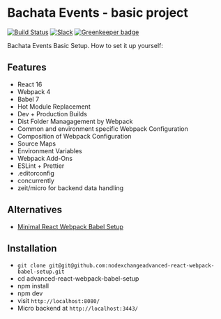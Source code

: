 # Bachata Events - basic project

[![Build Status](https://travis-ci.org/rwieruch/advanced-react-webpack-babel-setup.svg?branch=master)](https://travis-ci.org/rwieruch/advanced-react-webpack-babel-setup) [![Slack](https://slack-the-road-to-learn-react.wieruch.com/badge.svg)](https://slack-the-road-to-learn-react.wieruch.com/) [![Greenkeeper badge](https://badges.greenkeeper.io/rwieruch/advanced-react-webpack-babel-setup.svg)](https://greenkeeper.io/)

Bachata Events Basic Setup. How to set it up yourself:
<!--
- [Minimal React + Webpack Setup](https://www.robinwieruch.de/minimal-react-webpack-babel-setup/)
- [Advanced Webpack Setup](https://www.robinwieruch.de/webpack-advanced-setup-tutorial/)
- [ESLint](https://www.robinwieruch.de/webpack-eslint/)
- [ESLint + React](https://www.robinwieruch.de/react-eslint-webpack-babel/)
- [Prettier + ESLint](https://www.robinwieruch.de/prettier-eslint/)

[![Edit advanced-react-webpack-babel-setup](https://codesandbox.io/static/img/play-codesandbox.svg)](https://codesandbox.io/s/github/rwieruch/advanced-react-webpack-babel-setup/tree/master/?fontsize=14) -->

## Features

* React 16
* Webpack 4
* Babel 7
* Hot Module Replacement
* Dev + Production Builds
* Dist Folder Managagement by Webpack
* Common and environment specific Webpack Configuration
* Composition of Webpack Configuration
* Source Maps
* Environment Variables
* Webpack Add-Ons
* ESLint + Prettier
* .editorconfig
* concurrently
* zeit/micro for backend data handling

## Alternatives

* [Minimal React Webpack Babel Setup](https://github.com/rwieruch/minimal-react-webpack-babel-setup)

## Installation

- `git clone git@git@github.com:nodexchangeadvanced-react-webpack-babel-setup.git`
- cd advanced-react-webpack-babel-setup
- npm install
- npm dev
- visit `http://localhost:8080/`
- Micro backend at  `http://localhost:3443/`
